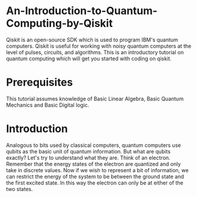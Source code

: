 # An-Introduction-to-Quantum-Computing-by-Qiskit
Qiskit is an open-source SDK which is used to program IBM's quantum computers. Qiskit is useful for working with noisy quantum computers at the level of pulses, circuits, and algorithms. This is an introductory tutorial on quantum computing which will get you started with coding on qiskit.


# Prerequisites
This tutorial assumes knowledge of Basic Linear Algebra, Basic Quantum Mechanics and Basic Digital logic.

# Introduction
Analogous to bits used by classical computers, quantum computers use qubits as the basic unit of quantum information. But what are qubits exactly? Let's try to understand what they are. Think of an electron. Remember that the energy states of the electron are quantized and only take in discrete values. Now if we wish to represent a bit of information, we can restrict the energy of the system to be between the ground state and the first excited state. In this way the electron can only be at either of the two states. 
